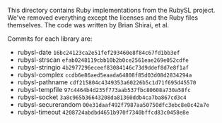 This directory contains Ruby implementations from the RubySL project. We've
removed everything except the licenses and the Ruby files themselves. The code
was written by Brian Shirai, et al.

Commits for each library are:

* rubysl-date `16bc24123ca2e51fef293460e8f84c67fd1bb3ef`
* rubysl-strscan `efab0248119cbb10b2b0ce2561eae269e052cdfe`
* rubysl-stringio `4b2977296eceef83084146c73d9ddef8d7e8f1af`
* rubysl-complex `ccdb6e86aed5eaada64808f85d03d08d2834294a`
* rubysl-pathname `cdf215804c4349353a60226b5c1d71f695d45570`
* rubysl-tempfile `97c4464b4d235f773aab537fbc80608a730a58fc`
* rubysl-socket `3a8c965b36643208da81360ddb4ca7ba867cd3c4`
* rubysl-securerandom `00e31daaf492f7987aa50750dfc3ebc8e8c42a7e`
* rubysl-timeout `4208724abdbd4651b970f7340bffcd83c0458e8e`
